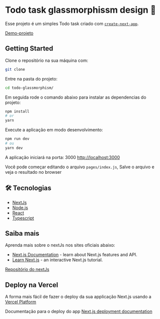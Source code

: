 # Todo task glassmorphissm design 👏

Esse projeto é um simples Todo task criado com [`create-next-app`](https://github.com/vercel/next.js/tree/canary/packages/create-next-app).

<a href="https://r3qdg.sse.codesandbox.io" target="_blank">Demo-projeto</a>

## Getting Started

Clone o repositório na sua máquina com:

```bash
git clone 
```

Entre na pasta do projeto:

```bash
cd todo-glassmorphism/
```

Em seguida rode o comando abaixo para instalar as dependencias do projeto:

```bash
npm install
# or
yarn
```

Execute a aplicação em modo desenvolvimento:

```bash
npm run dev
# ou
yarn dev
```

A aplicação iniciará na porta: 3000 [http://localhost:3000](http://localhost:3000)

Você pode começar editando o arquivo `pages/index.js`, Salve o arquivo e veja o resultado no browser

## 🛠 Tecnologias

- [NextJs](https://nextjs.org/learn)
- [Node.js](https://nodejs.org/en/)
- [React](https://pt-br.reactjs.org/)
- [Typescript](https://www.typescriptlang.org/)
  
## Saiba mais

Aprenda mais sobre o nextJs nos sites oficiais abaixo:

- [Next.js Documentation](https://nextjs.org/docs) - learn about Next.js features and API.
- [Learn Next.js](https://nextjs.org/learn) - an interactive Next.js tutorial.

 [Repositório do nextJs](https://github.com/vercel/next.js/)

## Deploy na Vercel

A forma mais fácil de fazer o deploy da sua applicação Next.js usando a [Vercel Platform](https://vercel.com/import?utm_medium=default-template&filter=next.js&utm_source=create-next-app&utm_campaign=create-next-app-readme)

Documentação para o deploy do app [Next.js deployment documentation](https://nextjs.org/docs/deployment)
